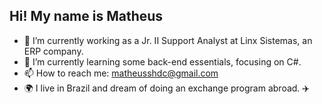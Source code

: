 ## Hi! My name is Matheus
- 🔭 I’m currently working as a Jr. II Support Analyst at Linx Sistemas, an ERP company.
- 🌱 I’m currently learning some back-end essentials, focusing on C#.
- 📫 How to reach me: matheusshdc@gmail.com
- 🌍 I live in Brazil and dream of doing an exchange program abroad. ✈️
